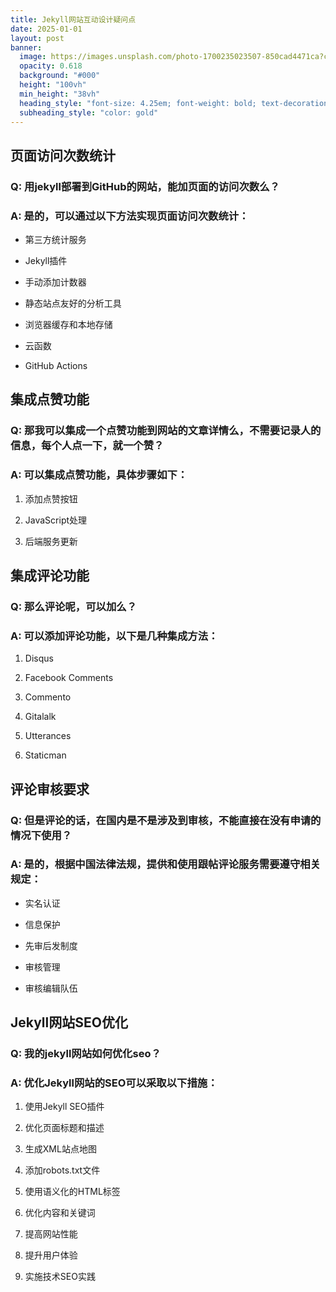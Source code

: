 ```yaml
---
title: Jekyll网站互动设计疑问点
date: 2025-01-01
layout: post
banner:
  image: https://images.unsplash.com/photo-1700235023507-850cad4471ca?crop=entropy&cs=tinysrgb&fit=max&fm=jpg&ixid=M3w2OTIwMzJ8MHwxfHJhbmRvbXx8fHx8fHx8fDE3MzU3MTk4MTJ8&ixlib=rb-4.0.3&q=80&w=1080
  opacity: 0.618
  background: "#000"
  height: "100vh"
  min_height: "38vh"
  heading_style: "font-size: 4.25em; font-weight: bold; text-decoration: underline"
  subheading_style: "color: gold"
---
```


## 页面访问次数统计

### Q: 用jekyll部署到GitHub的网站，能加页面的访问次数么？

### A: 是的，可以通过以下方法实现页面访问次数统计：

- 第三方统计服务

- Jekyll插件

- 手动添加计数器

- 静态站点友好的分析工具

- 浏览器缓存和本地存储

- 云函数

- GitHub Actions

## 集成点赞功能

### Q: 那我可以集成一个点赞功能到网站的文章详情么，不需要记录人的信息，每个人点一下，就一个赞？

### A: 可以集成点赞功能，具体步骤如下：

1. 添加点赞按钮

1. JavaScript处理

1. 后端服务更新

## 集成评论功能

### Q: 那么评论呢，可以加么？

### A: 可以添加评论功能，以下是几种集成方法：

1. Disqus

1. Facebook Comments

1. Commento

1. Gitalalk

1. Utterances

1. Staticman

## 评论审核要求

### Q: 但是评论的话，在国内是不是涉及到审核，不能直接在没有申请的情况下使用？

### A: 是的，根据中国法律法规，提供和使用跟帖评论服务需要遵守相关规定：

- 实名认证

- 信息保护

- 先审后发制度

- 审核管理

- 审核编辑队伍

## Jekyll网站SEO优化

### Q: 我的jekyll网站如何优化seo？

### A: 优化Jekyll网站的SEO可以采取以下措施：

1. 使用Jekyll SEO插件

1. 优化页面标题和描述

1. 生成XML站点地图

1. 添加robots.txt文件

1. 使用语义化的HTML标签

1. 优化内容和关键词

1. 提高网站性能

1. 提升用户体验

1. 实施技术SEO实践